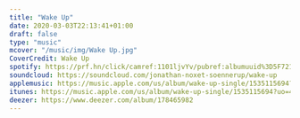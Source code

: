 ```yaml
---
title: "Wake Up"
date: 2020-03-03T22:13:41+01:00
draft: false
type: "music"
mcover: "/music/img/Wake Up.jpg"
CoverCredit: Wake Up
spotify: https://prf.hn/click/camref:1101ljvYv/pubref:albumuuid%3D5F72176B-4B2A-4F86-87EBCFD0E0CAD56E/destination:https://open.spotify.com/album/340Qkc7A18ZZ1uI6uyQJmw
soundcloud: https://soundcloud.com/jonathan-noxet-soennerup/wake-up
applemusic: https://music.apple.com/us/album/wake-up-single/1535115694?uo=4
itunes: https://music.apple.com/us/album/wake-up-single/1535115694?uo=4&app=itunes&at=1001lry3&ct=dashboard
deezer: https://www.deezer.com/album/178465982
---
```


